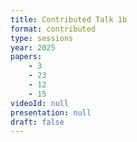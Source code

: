 ```yaml
---
title: Contributed Talk 1b
format: contributed
type: sessions
year: 2025
papers:
    - 3
    - 23
    - 12
    - 15
videoId: null
presentation: null
draft: false
---
```

